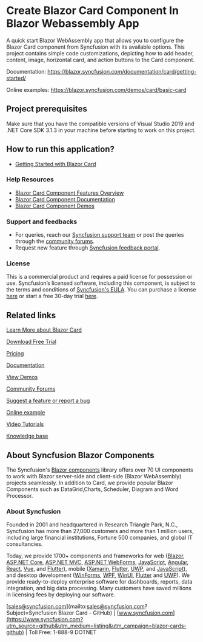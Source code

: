 # Create Blazor Card Component In Blazor Webassembly App
A quick start Blazor WebAssembly app that allows you to configure the Blazor Card component from Syncfusion with its available options. This project contains simple code customizations, depicting how to add header, content, image, horizontal card, and action buttons to the Card component.

Documentation: https://blazor.syncfusion.com/documentation/card/getting-started/

Online examples: https://blazor.syncfusion.com/demos/card/basic-card

## Project prerequisites

Make sure that you have the compatible versions of Visual Studio 2019 and .NET Core SDK 3.1.3 in your machine before starting to work on this project.

## How to run this application?

* [Getting Started with Blazor Card](https://blazor.syncfusion.com/documentation/card/getting-started?utm_source=card&utm_medium=listing&utm_campaign=blazor-card-github-samples)

### Help Resources

* [Blazor Card Component Features Overview](https://www.syncfusion.com/blazor-components/blazor-card?utm_source=card&utm_medium=listing&utm_campaign=blazor-card-github-samples)
* [Blazor Card Component Documentation](https://blazor.syncfusion.com/documentation/card/getting-started?utm_source=card&utm_medium=listing&utm_campaign=blazor-card-github-samples)
* [Blazor Card Component Demos](https://blazor.syncfusion.com/demos/card/basic-card?utm_source=card&utm_medium=listing&utm_campaign=blazor-card-github-samples)

### Support and feedbacks

* For queries, reach our [Syncfusion support team](https://www.syncfusion.com/support/directtrac/incidents/newincident?utm_source=card&utm_medium=listing&utm_campaign=blazor-card-github-samples) or post the queries through the [community forums](https://www.syncfusion.com/forums/blazor-components?utm_source=card&utm_medium=listing&utm_campaign=blazor-card-github-samples). 
* Request new feature through [Syncfusion feedback portal](https://www.syncfusion.com/feedback/blazor-components?utm_source=card&utm_medium=listing&utm_campaign=blazor-card-github-samples).

### License

This is a commercial product and requires a paid license for possession or use. Syncfusion’s licensed software, including this component, is subject to the terms and conditions of [Syncfusion's EULA](https://www.syncfusion.com/eula/es/?utm_source=card&utm_medium=listing&utm_campaign=blazor-card-github-samples). You can purchase a license [here](https://www.syncfusion.com/sales/products?utm_source=card&utm_medium=listing&utm_campaign=blazor-card-github-samples) or start a free 30-day trial [here](https://www.syncfusion.com/account/manage-trials/start-trials?utm_source=card&utm_medium=listing&utm_campaign=blazor-card-github-samples).

## Related links

[Learn More about Blazor Card](https://www.syncfusion.com/blazor-components/blazor-card?utm_source=github&utm_medium=listing&utm_campaign=blazor-card-github-samples)

[Download Free Trial](https://www.syncfusion.com/downloads/blazor?utm_source=github&utm_medium=listing&utm_campaign=blazor-card-github-samples)

[Pricing](https://www.syncfusion.com/sales/products/blazor?utm_source=github&utm_medium=listing&utm_campaign=blazor-card-github-samples)

[Documentation](https://blazor.syncfusion.com/documentation/card/getting-started?utm_source=github&utm_medium=listing&utm_campaign=blazor-card-github-samples)

[View Demos](https://github.com/SyncfusionExamples/create-blazor-card-component-in-blazor-webassembly-app?utm_source=github&utm_medium=listing&utm_campaign=blazor-card-github-samples)

[Community Forums](https://www.syncfusion.com/forums/blazor-components?utm_source=github&utm_medium=listing&utm_campaign=blazor-card-github-samples)

[Suggest a feature or report a bug](https://www.syncfusion.com/feedback/blazor-components?utm_source=github&utm_medium=listing&utm_campaign=blazor-card-github-samples)

[Online example](https://blazor.syncfusion.com/demos/toolbar/default-functionalities?utm_source=github&utm_medium=listing&utm_campaign=blazor-card-github-samples)

[Video Tutorials](https://www.syncfusion.com/tutorial-videos/blazor/toolbar?utm_source=github&utm_medium=listing&utm_campaign=blazor-card-github-samples)

[Knowledge base](https://www.syncfusion.com/kb/blazor-components?utm_source=github&utm_medium=listing&utm_campaign=blazor-card-github-samples)

## About Syncfusion Blazor Components
The Syncfusion's [Blazor components](https://www.syncfusion.com/blazor-components) library offers over 70 UI components to work with Blazor server-side and client-side (Blazor WebAssembly) projects seamlessly. In addition to Card, we provide popular Blazor Components such as DataGrid,Charts, Scheduler, Diagram and Word Processor.

### About Syncfusion

Founded in 2001 and headquartered in Research Triangle Park, N.C., Syncfusion has more than 27,000 customers and more than 1 million users, including large financial institutions, Fortune 500 companies, and global IT consultancies.
 
Today, we provide 1700+ components and frameworks for web ([Blazor](https://www.syncfusion.com/blazor-components?utm_source=github&utm_medium=listing&utm_campaign=blazor-cards-github), [ASP.NET Core](https://www.syncfusion.com/aspnet-core-ui-controls?utm_source=github&utm_medium=listing&utm_campaign=blazor-cards-github), [ASP.NET MVC](https://www.syncfusion.com/aspnet-mvc-ui-controls?utm_source=github&utm_medium=listing&utm_campaign=blazor-cards-github), [ASP.NET WebForms](https://www.syncfusion.com/jquery/aspnet-webforms-ui-controls?utm_source=github&utm_medium=listing&utm_campaign=blazor-cards-github), [JavaScript](https://www.syncfusion.com/javascript-ui-controls?utm_source=github&utm_medium=listing&utm_campaign=blazor-cards-github), [Angular](https://www.syncfusion.com/angular-ui-components?utm_source=github&utm_medium=listing&utm_campaign=blazor-cards-github), [React](https://www.syncfusion.com/react-ui-components?utm_source=github&utm_medium=listing&utm_campaign=blazor-cards-github), [Vue](https://www.syncfusion.com/vue-ui-components?utm_source=github&utm_medium=listing&utm_campaign=blazor-cards-github), and [Flutter](https://www.syncfusion.com/flutter-widgets?utm_source=github&utm_medium=listing&utm_campaign=blazor-cards-github)), mobile ([Xamarin](https://www.syncfusion.com/xamarin-ui-controls?utm_source=github&utm_medium=listing&utm_campaign=blazor-cards-github), [Flutter](https://www.syncfusion.com/flutter-widgets?utm_source=github&utm_medium=listing&utm_campaign=blazor-cards-github), [UWP](https://www.syncfusion.com/uwp-ui-controls?utm_source=github&utm_medium=listing&utm_campaign=blazor-cards-github), and [JavaScript](https://www.syncfusion.com/javascript-ui-controls?utm_source=github&utm_medium=listing&utm_campaign=blazor-cards-github)), and desktop development ([WinForms](https://www.syncfusion.com/winforms-ui-controls?utm_source=github&utm_medium=listing&utm_campaign=blazor-cards-github), [WPF](https://www.syncfusion.com/wpf-controls?utm_source=github&utm_medium=listing&utm_campaign=blazor-cards-github), [WinUI](https://www.syncfusion.com/winui-controls?utm_source=github&utm_medium=listing&utm_campaign=blazor-cards-github), [Flutter](https://www.syncfusion.com/flutter-widgets?utm_source=github&utm_medium=listing&utm_campaign=blazor-cards-github) and [UWP](https://www.syncfusion.com/uwp-ui-controls?utm_source=github&utm_medium=listing&utm_campaign=blazor-cards-github)). We provide ready-to-deploy enterprise software for dashboards, reports, data integration, and big data processing. Many customers have saved millions in licensing fees by deploying our software.

[sales@syncfusion.com](mailto:sales@syncfusion.com?Subject=Syncfusion Blazor Card - GitHub) | [www.syncfusion.com](https://www.syncfusion.com?utm_source=github&utm_medium=listing&utm_campaign=blazor-cards-github) | Toll Free: 1-888-9 DOTNET
